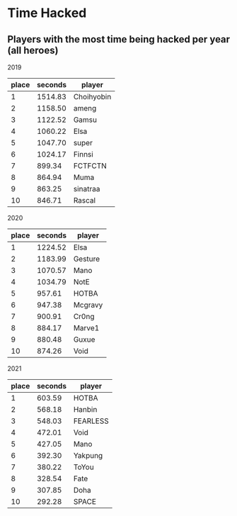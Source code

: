 # Time Hacked

## Players with the most time being hacked per year (all heroes)


2019

 | place | seconds | player     |
|-------|---------|------------|
|     1 | 1514.83 | Choihyobin |
|     2 | 1158.50 | ameng      |
|     3 | 1122.52 | Gamsu      |
|     4 | 1060.22 | Elsa       |
|     5 | 1047.70 | super      |
|     6 | 1024.17 | Finnsi     |
|     7 |  899.34 | FCTFCTN    |
|     8 |  864.94 | Muma       |
|     9 |  863.25 | sinatraa   |
|    10 |  846.71 | Rascal     |

2020

 | place | seconds | player  |
|-------|---------|---------|
|     1 | 1224.52 | Elsa    |
|     2 | 1183.99 | Gesture |
|     3 | 1070.57 | Mano    |
|     4 | 1034.79 | NotE    |
|     5 |  957.61 | HOTBA   |
|     6 |  947.38 | Mcgravy |
|     7 |  900.91 | Cr0ng   |
|     8 |  884.17 | Marve1  |
|     9 |  880.48 | Guxue   |
|    10 |  874.26 | Void    |

2021

 | place | seconds | player   |
|-------|---------|----------|
|     1 |  603.59 | HOTBA    |
|     2 |  568.18 | Hanbin   |
|     3 |  548.03 | FEARLESS |
|     4 |  472.01 | Void     |
|     5 |  427.05 | Mano     |
|     6 |  392.30 | Yakpung  |
|     7 |  380.22 | ToYou    |
|     8 |  328.54 | Fate     |
|     9 |  307.85 | Doha     |
|    10 |  292.28 | SPACE    |
